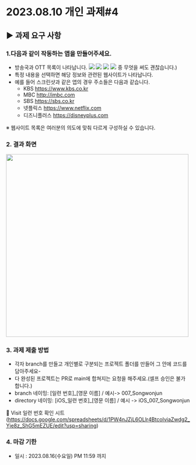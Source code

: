 # 2023.08.10 개인 과제#4

## ▶ 과제 요구 사항
### 1.다음과 같이 작동하는 앱을 만들어주세요.
  
   - 방송국과 OTT 목록이 나타납니다. <img src="https://img.shields.io/badge/List-FFCA28?style=flat-square&logo=List&logoColor=white"/>
 <img src="https://img.shields.io/badge/Grid-AAFF02?style=flat-square&logo=Grid&logoColor=red"/> <img src="https://img.shields.io/badge/UICollectionView-ffaa01?style=flat-square&logo=UICollectionView&logoColor=white"/>
 <img src="https://img.shields.io/badge/UITalbeView-020202?style=flat-square&logo=UITableView&logoColor=white"/> 중 무엇을 써도 괜찮습니다.) 
   - 특정 내용을 선택하면 해당 정보와 관련된 웹사이트가 나타납니다.
   - 예를 들어 스크린샷과 같은 앱의 경우 주소들은 다음과 같습니다.
     - KBS https://www.kbs.co.kr 
     - MBC http://imbc.com
     - SBS https://sbs.co.kr 
     - 넷플릭스 https://www.netflix.com
     - 디즈니플러스 https://disneyplus.com
       
   ※ 웹사이트 목록은 여러분의 의도에 맞춰 다르게 구성하실 수 있습니다.

 ### 2. 결과 화면 
 <img height="500px" src="https://i.esdrop.com/d/f/IRUfFxy9uf/nDN3Zt4IOj.png"> 

 ### 3. 과제 제출 방법
 - 각자 branch를 만들고 개인별로 구분되는 프로젝트 폴더를 만들어 그 안에 코드를 담아주세요-
 - 다 완성된 프로젝트는 PR로 main에 합쳐지는 요청을 해주세요.(셀프 승인은 불가합니다.)
 - branch 네이밍: [일련 번호]_[영문 이름] / 예시-> 007_Songwonjun
 - directory 네이밍: [iOS_일련 번호]_[영문 이름] / 예시 -> iOS_007_Songwonjun

🚗 Visit 일련 번호 확인 시트(https://docs.google.com/spreadsheets/d/1PW4nJZjL6OLlr4BtcoIviaZwdg2_Yje8z_ShG5mEZUE/edit?usp=sharing)

### 4. 마감 기한 
 - 일시 : 2023.08.16(수요일) PM 11:59 까지 
